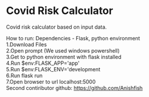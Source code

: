 # Covid Risk Calculator
Covid risk calculator based on input data.

How to run:
Dependencies - Flask, python environment   
1.Download Files   
2.Open prompt (We used windows powershell)   
3.Get to python environment with flask installed   
4.Run $env:FLASK_APP='app'   
5.Run $env:FLASK_ENV='development   
6.Run flask run   
7.Open browser to url localhost:5000     
Second contiributor github: https://github.com/Anishfish
